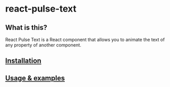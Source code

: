 # react-pulse-text

## What is this? 
React Pulse Text is a React component that allows you to animate the text of any property of another component.

## [Installation](https://kelsier90.github.io/React-Pulse-Text/#section-install)

## [Usage & examples](https://kelsier90.github.io/React-Pulse-Text/#pulsetext)
